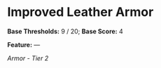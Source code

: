 # Improved Leather Armor

**Base Thresholds:** 9 / 20; **Base Score:** 4

**Feature:** —

*Armor - Tier 2*
